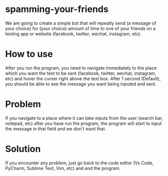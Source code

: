 # spamming-your-friends
We are going to create a simple bot that will repeatly send (a message of your choice) for (your choice) amount of time to one of your friends on a texting app or website (facebook, twitter, wechat, instagram, etc).
# How to use
After you run the program, you need to navigate immediately to the place which you want the text to be sent (facebook, twitter, wechat, instagram, etc) and hover the curser right above the text box. After 1 second (Default), you should be able to see the message you want being inputed and sent. 
# Problem
If you navigate to a place where it can take inputs from the user (search bar, notepad, etc) after you have run the program, the program will start to input the message in that field and we don't want that.
# Solution
If you encounter any problem, just go back to the code editor (Vs Code, PyCharm, Sublime Text, Vim, etc) and end the program. 

